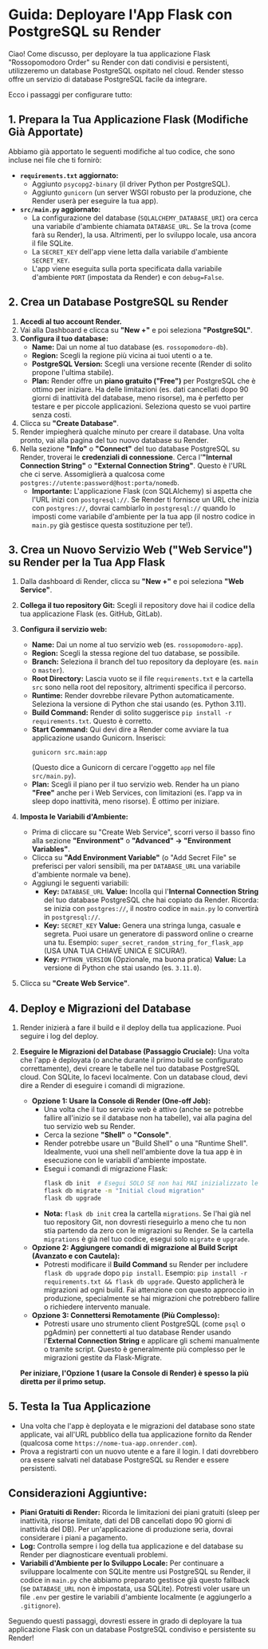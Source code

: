 # Guida: Deployare l'App Flask con PostgreSQL su Render

Ciao! Come discusso, per deployare la tua applicazione Flask "Rossopomodoro Order" su Render con dati condivisi e persistenti, utilizzeremo un database PostgreSQL ospitato nel cloud. Render stesso offre un servizio di database PostgreSQL facile da integrare.

Ecco i passaggi per configurare tutto:

## 1. Prepara la Tua Applicazione Flask (Modifiche Già Apportate)

Abbiamo già apportato le seguenti modifiche al tuo codice, che sono incluse nei file che ti fornirò:

*   **`requirements.txt` aggiornato:**
    *   Aggiunto `psycopg2-binary` (il driver Python per PostgreSQL).
    *   Aggiunto `gunicorn` (un server WSGI robusto per la produzione, che Render userà per eseguire la tua app).
*   **`src/main.py` aggiornato:**
    *   La configurazione del database (`SQLALCHEMY_DATABASE_URI`) ora cerca una variabile d'ambiente chiamata `DATABASE_URL`. Se la trova (come farà su Render), la usa. Altrimenti, per lo sviluppo locale, usa ancora il file SQLite.
    *   La `SECRET_KEY` dell'app viene letta dalla variabile d'ambiente `SECRET_KEY`.
    *   L'app viene eseguita sulla porta specificata dalla variabile d'ambiente `PORT` (impostata da Render) e con `debug=False`.

## 2. Crea un Database PostgreSQL su Render

1.  **Accedi al tuo account Render.**
2.  Vai alla Dashboard e clicca su **"New +"** e poi seleziona **"PostgreSQL"**.
3.  **Configura il tuo database:**
    *   **Name:** Dai un nome al tuo database (es. `rossopomodoro-db`).
    *   **Region:** Scegli la regione più vicina ai tuoi utenti o a te.
    *   **PostgreSQL Version:** Scegli una versione recente (Render di solito propone l'ultima stabile).
    *   **Plan:** Render offre un **piano gratuito ("Free")** per PostgreSQL che è ottimo per iniziare. Ha delle limitazioni (es. dati cancellati dopo 90 giorni di inattività del database, meno risorse), ma è perfetto per testare e per piccole applicazioni. Seleziona questo se vuoi partire senza costi.
4.  Clicca su **"Create Database"**.
5.  Render impiegherà qualche minuto per creare il database. Una volta pronto, vai alla pagina del tuo nuovo database su Render.
6.  Nella sezione **"Info"** o **"Connect"** del tuo database PostgreSQL su Render, troverai le **credenziali di connessione**. Cerca l'**"Internal Connection String"** o **"External Connection String"**. Questo è l'URL che ci serve. Assomiglierà a qualcosa come `postgres://utente:password@host:porta/nomedb`.
    *   **Importante:** L'applicazione Flask (con SQLAlchemy) si aspetta che l'URL inizi con `postgresql://`. Se Render ti fornisce un URL che inizia con `postgres://`, dovrai cambiarlo in `postgresql://` quando lo imposti come variabile d'ambiente per la tua app (il nostro codice in `main.py` già gestisce questa sostituzione per te!).

## 3. Crea un Nuovo Servizio Web ("Web Service") su Render per la Tua App Flask

1.  Dalla dashboard di Render, clicca su **"New +"** e poi seleziona **"Web Service"**.
2.  **Collega il tuo repository Git:** Scegli il repository dove hai il codice della tua applicazione Flask (es. GitHub, GitLab).
3.  **Configura il servizio web:**
    *   **Name:** Dai un nome al tuo servizio web (es. `rossopomodoro-app`).
    *   **Region:** Scegli la stessa regione del tuo database, se possibile.
    *   **Branch:** Seleziona il branch del tuo repository da deployare (es. `main` o `master`).
    *   **Root Directory:** Lascia vuoto se il file `requirements.txt` e la cartella `src` sono nella root del repository, altrimenti specifica il percorso.
    *   **Runtime:** Render dovrebbe rilevare Python automaticamente. Seleziona la versione di Python che stai usando (es. Python 3.11).
    *   **Build Command:** Render di solito suggerisce `pip install -r requirements.txt`. Questo è corretto.
    *   **Start Command:** Qui devi dire a Render come avviare la tua applicazione usando Gunicorn. Inserisci:
        ```
        gunicorn src.main:app
        ```
        (Questo dice a Gunicorn di cercare l'oggetto `app` nel file `src/main.py`).
    *   **Plan:** Scegli il piano per il tuo servizio web. Render ha un piano **"Free"** anche per i Web Services, con limitazioni (es. l'app va in sleep dopo inattività, meno risorse). È ottimo per iniziare.

4.  **Imposta le Variabili d'Ambiente:**
    *   Prima di cliccare su "Create Web Service", scorri verso il basso fino alla sezione **"Environment"** o **"Advanced" -> "Environment Variables"**.
    *   Clicca su **"Add Environment Variable"** (o "Add Secret File" se preferisci per valori sensibili, ma per `DATABASE_URL` una variabile d'ambiente normale va bene).
    *   Aggiungi le seguenti variabili:
        *   **Key:** `DATABASE_URL`
            **Value:** Incolla qui l'**Internal Connection String** del tuo database PostgreSQL che hai copiato da Render. Ricorda: se inizia con `postgres://`, il nostro codice in `main.py` lo convertirà in `postgresql://`.
        *   **Key:** `SECRET_KEY`
            **Value:** Genera una stringa lunga, casuale e segreta. Puoi usare un generatore di password online o crearne una tu. Esempio: `super_secret_random_string_for_flask_app` (USA UNA TUA CHIAVE UNICA E SICURA!).
        *   **Key:** `PYTHON_VERSION` (Opzionale, ma buona pratica)
            **Value:** La versione di Python che stai usando (es. `3.11.0`).

5.  Clicca su **"Create Web Service"**.

## 4. Deploy e Migrazioni del Database

1.  Render inizierà a fare il build e il deploy della tua applicazione. Puoi seguire i log del deploy.
2.  **Eseguire le Migrazioni del Database (Passaggio Cruciale):**
    Una volta che l'app è deployata (o anche durante il primo build se configurato correttamente), devi creare le tabelle nel tuo database PostgreSQL cloud. Con SQLite, lo facevi localmente. Con un database cloud, devi dire a Render di eseguire i comandi di migrazione.
    *   **Opzione 1: Usare la Console di Render (One-off Job):**
        *   Una volta che il tuo servizio web è attivo (anche se potrebbe fallire all'inizio se il database non ha tabelle), vai alla pagina del tuo servizio web su Render.
        *   Cerca la sezione **"Shell"** o **"Console"**.
        *   Render potrebbe usare un "Build Shell" o una "Runtime Shell". Idealmente, vuoi una shell nell'ambiente dove la tua app è in esecuzione con le variabili d'ambiente impostate.
        *   Esegui i comandi di migrazione Flask:
            ```bash
            flask db init  # Esegui SOLO SE non hai MAI inizializzato le migrazioni per questo progetto
            flask db migrate -m "Initial cloud migration"
            flask db upgrade
            ```
        *   **Nota:** `flask db init` crea la cartella `migrations`. Se l'hai già nel tuo repository Git, non dovresti rieseguirlo a meno che tu non stia partendo da zero con le migrazioni su Render. Se la cartella `migrations` è già nel tuo codice, esegui solo `migrate` e `upgrade`.
    *   **Opzione 2: Aggiungere comandi di migrazione al Build Script (Avanzato e con Cautela):**
        *   Potresti modificare il **Build Command** su Render per includere `flask db upgrade` dopo `pip install`. Esempio: `pip install -r requirements.txt && flask db upgrade`. Questo applicherà le migrazioni ad ogni build. Fai attenzione con questo approccio in produzione, specialmente se hai migrazioni che potrebbero fallire o richiedere intervento manuale.
    *   **Opzione 3: Connettersi Remotamente (Più Complesso):**
        *   Potresti usare uno strumento client PostgreSQL (come `psql` o pgAdmin) per connetterti al tuo database Render usando l'**External Connection String** e applicare gli schemi manualmente o tramite script. Questo è generalmente più complesso per le migrazioni gestite da Flask-Migrate.

    **Per iniziare, l'Opzione 1 (usare la Console di Render) è spesso la più diretta per il primo setup.**

## 5. Testa la Tua Applicazione

*   Una volta che l'app è deployata e le migrazioni del database sono state applicate, vai all'URL pubblico della tua applicazione fornito da Render (qualcosa come `https://nome-tua-app.onrender.com`).
*   Prova a registrarti con un nuovo utente e a fare il login. I dati dovrebbero ora essere salvati nel database PostgreSQL su Render e essere persistenti.

## Considerazioni Aggiuntive:

*   **Piani Gratuiti di Render:** Ricorda le limitazioni dei piani gratuiti (sleep per inattività, risorse limitate, dati del DB cancellati dopo 90 giorni di inattività del DB). Per un'applicazione di produzione seria, dovrai considerare i piani a pagamento.
*   **Log:** Controlla sempre i log della tua applicazione e del database su Render per diagnosticare eventuali problemi.
*   **Variabili d'Ambiente per lo Sviluppo Locale:** Per continuare a sviluppare localmente con SQLite mentre usi PostgreSQL su Render, il codice in `main.py` che abbiamo preparato gestisce già questo fallback (se `DATABASE_URL` non è impostata, usa SQLite). Potresti voler usare un file `.env` per gestire le variabili d'ambiente localmente (e aggiungerlo a `.gitignore`).

Seguendo questi passaggi, dovresti essere in grado di deployare la tua applicazione Flask con un database PostgreSQL condiviso e persistente su Render!

